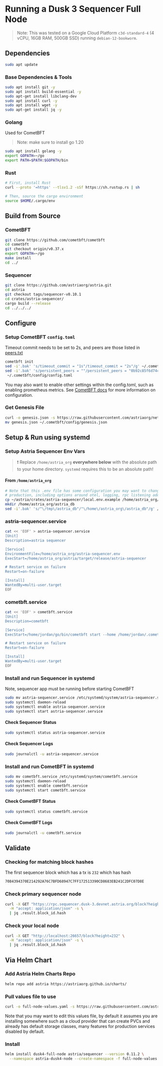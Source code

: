 # Running a Dusk 3 Sequencer Full Node

> Note: This was tested on a Google Cloud Platform `c3d-standard-4` (4 vCPU,
> 16GB RAM, 500GB SSD) running `debian-12-bookworm`.

## Dependencies

```bash
sudo apt update
```

### Base Dependencies & Tools

```bash
sudo apt install git -y
sudo apt install build-essential -y
sudo apt-get install libclang-dev
sudo apt install curl -y
sudo apt install wget -y
sudo apt-get install jq -y
```

### Golang

Used for CometBFT

> Note: make sure to install go 1.20

```bash
sudo apt install golang -y
export GOPATH=~/go
export PATH=$PATH:$GOPATH/bin
```

### Rust

```bash
# First, install Rust
curl --proto '=https' --tlsv1.2 -sSf https://sh.rustup.rs | sh

# Then, source the cargo environment
source $HOME/.cargo/env
```

## Build from Source

### CometBFT

```bash
git clone https://github.com/cometbft/cometbft
cd cometbft
git checkout origin/v0.37.x
export GOPATH=~/go
make install
cd ../
```

### Sequencer

```bash
git clone https://github.com/astriaorg/astria.git
cd astria
git checkout tags/sequencer-v0.10.1
cd crates/astria-sequencer/
cargo build --release
cd ../../../
```

## Configure

### Setup CometBFT `config.toml`

Timeout commit needs to be set to 2s, and peers are those listed in [peers.txt](./peers.txt)

```bash
cometbft init
sed -i'.bak' 's/timeout_commit = "1s"/timeout_commit = "2s"/g' ~/.cometbft/config/config.toml
sed -i'.bak' 's/persistent_peers = ""/persistent_peers = "0b92c85f6d74cbc7fb72d91b14d0dfd504151088@34.94.103.38:26656,8dc97ea4864d163456aec5c7b4a85236a9d96a1c@34.94.217.192:26656,7ff274fea878b88575e2c85a2c7d748bfbc9eb4c@335.235.77.155:26656,4e43cc937c6917ae703229878ad1e73ed737f216@35.236.57.9:26656"/g' \
 ~/.cometbft/config/config.toml
```

You may also want to enable other settings within the config.toml, such as
enabling prometheus metrics. See [CometBFT
docs](https://docs.cometbft.com/v0.37/core/configuration) for more information
on configuration.

### Get Genesis File

```bash
curl -o genesis.json -s https://raw.githubusercontent.com/astriaorg/networks/main/dusk-4/sequencer/genesis.json
mv genesis.json ~/.cometbft/config/genesis.json
```

## Setup & Run using systemd

### Setup Astria Sequencer Env Vars

> ❗ Replace  `/home/astria_org` **everywhere below** with the absolute path to
> your home directory. `systemd` requires this to be an absolute path!

#### From `/home/astria_org`

```bash
# Note that this .env file has some configuration you may want to change for
# production, including options around otel, logging, rpc listening addresses
cp ~/astria/crates/astria-sequencer/local.env.example /home/astria_org/astria-sequencer.env
mkdir /home/astria_org/astria_db
sed -i'.bak' 's/"\/tmp\/astria_db"/"\/home\/astria_org\/astria_db"/g' /home/astria_org/astria-sequencer.env
```

### astria-sequencer.service

```bash
cat << 'EOF' > astria-sequencer.service
[Unit]
Description=astria sequencer

[Service]
EnvironmentFile=/home/astria_org/astria-sequencer.env
ExecStart=/home/astria_org/astria/target/release/astria-sequencer

# Restart service on failure
Restart=on-failure

[Install]
WantedBy=multi-user.target
EOF
```

### cometbft.service

```bash
cat << 'EOF' > cometbft.service
[Unit]
Description=cometbft

[Service]
ExecStart=/home/jordan/go/bin/cometbft start --home /home/jordan/.cometbft

# Restart service on failure
Restart=on-failure

[Install]
WantedBy=multi-user.target
EOF
```

### Install and run Sequencer in systemd

Note, sequencer app must be running before starting CometBFT

```bash
sudo mv astria-sequencer.service /etc/systemd/system/astria-sequencer.service
sudo systemctl daemon-reload
sudo systemctl enable astria-sequencer.service
sudo systemctl start astria-sequencer.service
```

#### Check Sequencer Status

```bash
sudo systemctl status astria-sequencer.service
```

#### Check Sequencer Logs

```bash
sudo journalctl -u astria-sequencer.service
```

### Install and run CometBFT in systemd

```bash
sudo mv cometbft.service /etc/systemd/system/cometbft.service
sudo systemctl daemon-reload
sudo systemctl enable cometbft.service
sudo systemctl start cometbft.service
```

#### Check CometBFT Status

```bash
sudo systemctl status cometbft.service
```

#### Check CometBFT Logs

```bash
sudo journalctl -u cometbft.service
```

## Validate

### Checking for matching block hashes

The first sequencer block which has a tx is `232` which has hash

```bash
7084394370E214292A76C7BFD68947C7FF172513390CD8683EB241C2DFC07D8E
```

### Check primary sequencer node

```bash
curl -X GET "https://rpc.sequencer.dusk-3.devnet.astria.org/block?height=232" \
  -H "accept: application/json" -s \
  | jq .result.block_id.hash
```

### Check your local node

```bash
curl -X GET "http://localhost:26657/block?height=232" \
  -H "accept: application/json" -s \
  | jq .result.block_id.hash
```

## Via Helm Chart

### Add Astria Helm Charts Repo

```bash
helm repo add astria https://astriaorg.github.io/charts/
```

### Pull values file to use

```bash
curl -o full-node-values.yaml -s https://raw.githubusercontent.com/astriaorg/networks/main/dusk-4/sequencer/full-node-values.yaml
```

Note that you may want to edit this values file, by default it assumes you are
installing somewhere such as a cloud provider that can create PVCs and already
has default storage classes, many features for production services disabled by
default.

### Install

```bash
helm install dusk4-full-node astria/sequencer --version 0.11.2 \
  --namespace astria-dusk4-node --create-namespace -f full-node-values.yaml
```
